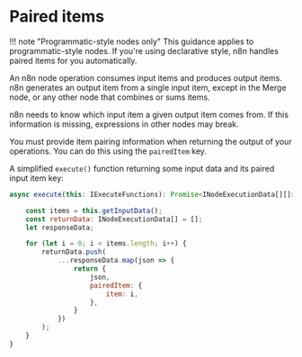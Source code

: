 # Paired items

!!! note "Programmatic-style nodes only"
    This guidance applies to programmatic-style nodes. If you're using declarative style, n8n handles paired items for you automatically.

An n8n node operation consumes input items and produces output items. n8n generates an output item from a single input item, except in the Merge node, or any other node that combines or sums items.

n8n needs to know which input item a given output item comes from. If this information is missing, expressions in other nodes may break.

You must provide item pairing information when returning the output of your operations. You can do this using the `pairedItem` key. 

A simplified `execute()` function returning some input data and its paired input item key:

```js
async execute(this: IExecuteFunctions): Promise<INodeExecutionData[][]> {

	const items = this.getInputData();
	const returnData: INodeExecutionData[] = [];
	let responseData;

	for (let i = 0; i < items.length; i++) {
		returnData.push(
			...responseData.map(json => {
				return {
					json,
					pairedItem: {
						item: i,
					},
				}
			})
		);
	}
}
```